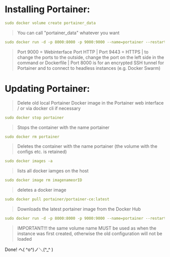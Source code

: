 # Installing Portainer:

```yml
sudo docker volume create portainer_data
```

> You can call "portainer_data" whatever you want

```yml
sudo docker run -d -p 8000:8000 -p 9000:9000 --name=portainer --restart=always -v /var/run/docker.sock:/var/run/docker.sock -v portainer_data:/data portainer/portainer-ce
```

> Port 9000 = Webinterface Port HTTP | Port 9443 = HTTPS | to change the ports to the outside, change the port on the left side in the command or Dockerfile | Port 8000 is for an encrypted SSH tunnel for Portainer and to connect to headless instances (e.g. Docker Swarm)

# Updating Portainer:

> Delete old local Portainer Docker image in the Portainer web interface / or via docker cli if necessary

```yml
sudo docker stop portainer
```

> Stops the container with the name portainer

```yml
sudo docker rm portainer
```

> Deletes the container with the name portainer (the volume with the configs etc. is retained)

```yml
sudo docker images -a
```

>lists all docker iamges on the host

```yml
sudo docker image rm imagenameorID
```

> deletes a docker image

```yml
sudo docker pull portainer/portainer-ce:latest
```

> Downloads the latest portainer image from the Docker Hub

```yml
sudo docker run -d -p 8000:8000 -p 9000:9000 --name=portainer --restart=always -v /var/run/docker.sock:/var/run/docker.sock -v portainer_data:/data portainer/portainer-ce
```

> IMPORTANT!!! the same volume name MUST be used as when the instance was first created, otherwise the old configuration will not be loaded


Done! ヘ( ^o^)ノ＼(^_^ )